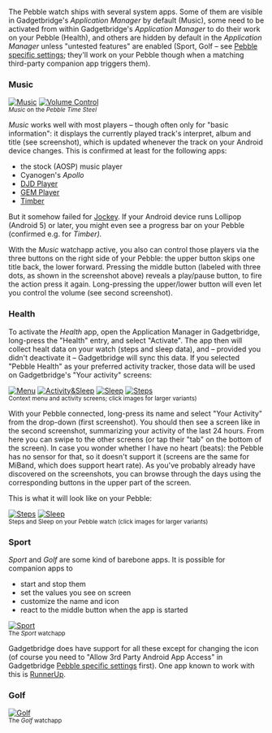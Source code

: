 The Pebble watch ships with several system apps. Some of them are visible in Gadgetbridge's *Application Manager* by default (Music), some need to be activated from within Gadgetbridge's *Application Manager* to do their work on your Pebble (Health), and others are hidden by default in the *Application Manager* unless "untested features" are enabled (Sport, Golf – see [Pebble specific settings](https://github.com/Freeyourgadget/Gadgetbridge/wiki/Configuration#pebble-specific-settings); they'll work on your Pebble though when a matching third-party companion app triggers them).

### Music
[![Music](https://i.imgur.com/SsWWSzPs.png)](https://i.imgur.com/SsWWSzP.png) [![Volume Control](https://i.imgur.com/FR8Uk9ss.png)](https://i.imgur.com/FR8Uk9s.png)  
<sup>*Music* on the *Pebble Time Steel*</sup>

*Music* works well with most players – though often only for "basic information": it displays the currently played track's interpret, album and title (see screenshot), which is updated whenever the track on your Android device changes. This is confirmed at least for the following apps:

* the stock (AOSP) music player
* Cyanogen's *Apollo*
* [DJD Player](https://github.com/mikaelstaldal/DJDPlayer)
* [GEM Player](https://github.com/SubstanceMobile/GEM)
* [Timber](https://f-droid.org/repository/browse/?fdid=naman14.timber)

But it somehow failed for [Jockey](https://github.com/marverenic/Jockey). If your Android device runs Lollipop (Android 5) or later, you might even see a progress bar on your Pebble (confirmed e.g. for *Timber).*

With the *Music* watchapp active, you also can control those players via the three buttons on the right side of your Pebble: the upper button skips one title back, the lower forward. Pressing the middle button (labeled with three dots, as shown in the screenshot above) reveals a play/pause button, to fire the action press it again. Long-pressing the upper/lower button will even let you control the volume (see second screenshot).

### Health
To activate the *Health* app, open the Application Manager in Gadgetbridge, long-press the "Health" entry, and select "Activate". The app then will collect healt data on your watch (steps and sleep data), and – provided you didn't deactivate it – Gadgetbridge will sync this data. If you selected "Pebble Health" as your preferred activity tracker, those data will be used on Gadgetbridge's "Your activity" screens:

[![Menu](https://i.imgur.com/jZfEhHmm.png)](https://i.imgur.com/jZfEhHm.png) [![Activity&Sleep](https://i.imgur.com/70YobbFm.png)](https://i.imgur.com/70YobbF.png) [![Sleep](https://i.imgur.com/OZ43x0Tm.png)](https://i.imgur.com/OZ43x0T.png) [![Steps](https://i.imgur.com/rlsTLYUm.png)](https://i.imgur.com/rlsTLYU.png)  
<sup>Context menu and activity screens; click images for larger variants)</sup>

With your Pebble connected, long-press its name and select "Your Activity" from the drop-down (first screenshot). You should then see a screen like in the second screenshot, summarizing your activity of the last 24 hours. From here you can swipe to the other screens (or tap their "tab" on the bottom of the screen). In case you wonder whether I have no heart (beats): the Pebble has no sensor for that, so it doesn't support it (screens are the same for MiBand, which does support heart rate). As you've probably already have discovered on the screenshots, you can browse through the days using the corresponding buttons in the upper part of the screen.

This is what it will look like on your Pebble:

[![Steps](https://i.imgur.com/DurBLw1m.png)](https://i.imgur.com/DurBLw1.png) [![Sleep](https://i.imgur.com/Vnev4Fem.png)](http://i.imgur.com/Vnev4Fe.png)  
<sup>Steps and Sleep on your Pebble watch (click images for larger variants)</sup>


### Sport
*Sport* and *Golf* are some kind of barebone apps. It is possible for companion apps to

* start and stop them
* set the values you see on screen
* customize the name and icon
* react to the middle button when the app is started

[![Sport](https://i.imgur.com/dYxzWKes.png)](https://i.imgur.com/dYxzWKe.png)  
<sup>The *Sport* watchapp</sup>

Gadgetbridge does have support for all these except for changing the icon (of course you need to "Allow 3rd Party Android App Access" in Gadgetbridge [Pebble specific settings](https://github.com/Freeyourgadget/Gadgetbridge/wiki/Configuration#pebble-specific-settings) first). One app known to work with this is [RunnerUp](https://f-droid.org/repository/browse/?fdfilter=runnerup&fdid=org.runnerup).

### Golf
[![Golf](https://i.imgur.com/T6XYIHds.png)](https://i.imgur.com/T6XYIHd.png)  
<sup>The *Golf* watchapp</sup>